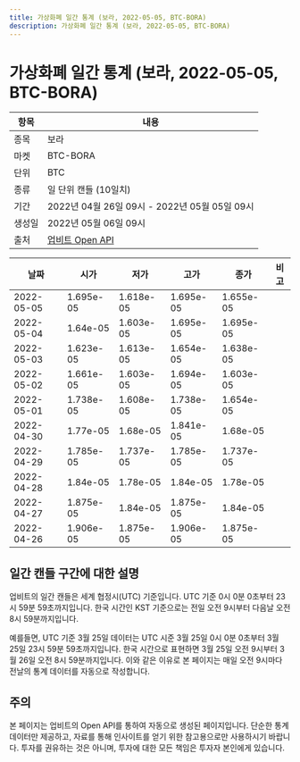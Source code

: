 ```yaml
---
title: 가상화폐 일간 통계 (보라, 2022-05-05, BTC-BORA)
description: 가상화폐 일간 통계 (보라, 2022-05-05, BTC-BORA)
---
```



가상화폐 일간 통계 (보라, 2022-05-05, BTC-BORA)
===

|항목|내용|
|--|--|
|종목|보라|
|마켓|BTC-BORA|
|단위|BTC|
|종류|일 단위 캔들 (10일치)|
|기간|2022년 04월 26일 09시 - 2022년 05월 05일 09시|
|생성일|2022년 05월 06일 09시|
|출처|[업비트 Open API](https://docs.upbit.com)|


|날짜|시가|저가|고가|종가|비고|
|--|--|--|--|--|--|
|2022-05-05|1.695e-05|1.618e-05|1.695e-05|1.655e-05|    |
|2022-05-04|1.64e-05|1.603e-05|1.695e-05|1.695e-05|    |
|2022-05-03|1.623e-05|1.613e-05|1.654e-05|1.638e-05|    |
|2022-05-02|1.661e-05|1.603e-05|1.694e-05|1.603e-05|    |
|2022-05-01|1.738e-05|1.608e-05|1.738e-05|1.654e-05|    |
|2022-04-30|1.77e-05|1.68e-05|1.841e-05|1.68e-05|    |
|2022-04-29|1.785e-05|1.737e-05|1.785e-05|1.737e-05|    |
|2022-04-28|1.84e-05|1.78e-05|1.84e-05|1.78e-05|    |
|2022-04-27|1.875e-05|1.84e-05|1.875e-05|1.84e-05|    |
|2022-04-26|1.906e-05|1.875e-05|1.906e-05|1.875e-05|    |


일간 캔들 구간에 대한 설명
---


업비트의 일간 캔들은 세계 협정시(UTC) 기준입니다. 
UTC 기준 0시 0분 0초부터 23시 59분 59초까지입니다. 
한국 시간인 KST 기준으로는 전일 오전 9시부터 다음날 오전 8시 59분까지입니다. 


예를들면, UTC 기준 3월 25일 데이터는 UTC 시준 3월 25일 0시 0분 0초부터 3월 25일 23시 59분 59초까지입니다. 
한국 시간으로 표현하면 3월 25일 오전 9시부터 3월 26일 오전 8시 59분까지입니다. 
이와 같은 이유로 본 페이지는 매일 오전 9시마다 전날의 통계 데이터를 자동으로 작성합니다. 


주의
---


본 페이지는 업비트의 Open API를 통하여 자동으로 생성된 페이지입니다. 
단순한 통계 데이터만 제공하고, 자료를 통해 인사이트를 얻기 위한 참고용으로만 사용하시기 바랍니다. 
투자를 권유하는 것은 아니며, 투자에 대한 모든 책임은 투자자 본인에게 있습니다. 
